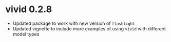 # vivid 0.2.8

* Updated package to work with new version of `flashlight`
* Updated vignette to include more examples of using `vivid` with different model types

